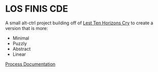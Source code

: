 # LOS FINIS CDE

A small alt-ctrl project building off of [Lest Ten Horizons Cry](https://www.mouseandthebillionaire.com/lthc/) to create a version that is more:

- Minimal
- Puzzly
- Abstract
- Linear

[Process Documentation](docs/Process/)